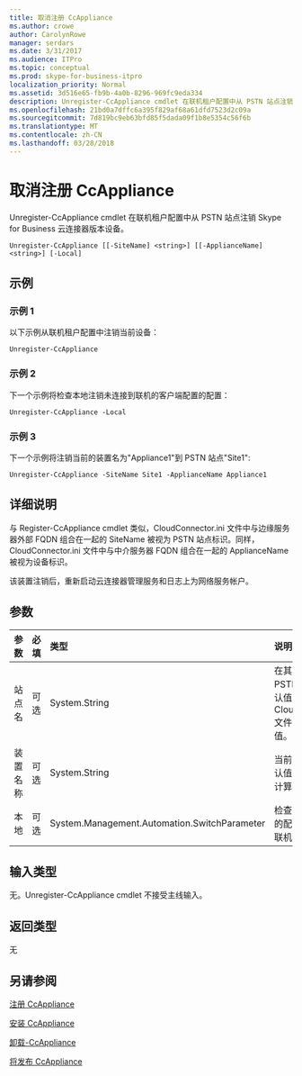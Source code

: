 ```yaml
---
title: 取消注册 CcAppliance
ms.author: crowe
author: CarolynRowe
manager: serdars
ms.date: 3/31/2017
ms.audience: ITPro
ms.topic: conceptual
ms.prod: skype-for-business-itpro
localization_priority: Normal
ms.assetid: 3d516e65-fb9b-4a0b-8296-969fc9eda334
description: Unregister-CcAppliance cmdlet 在联机租户配置中从 PSTN 站点注销 Skype for Business 云连接器版本设备。
ms.openlocfilehash: 21bd0a7dffc6a395f829af68a61dfd7523d2c09a
ms.sourcegitcommit: 7d819bc9eb63bfd85f5dada09f1b8e5354c56f6b
ms.translationtype: MT
ms.contentlocale: zh-CN
ms.lasthandoff: 03/28/2018
---
```

# <a name="unregister-ccappliance"></a>取消注册 CcAppliance
 
Unregister-CcAppliance cmdlet 在联机租户配置中从 PSTN 站点注销 Skype for Business 云连接器版本设备。
  
```
Unregister-CcAppliance [[-SiteName] <string>] [[-ApplianceName] <string>] [-Local]
```

## <a name="examples"></a>示例
<a name="Examples"> </a>

### <a name="example-1"></a>示例 1

以下示例从联机租户配置中注销当前设备：
  
```
Unregister-CcAppliance
```

### <a name="example-2"></a>示例 2

下一个示例将检查本地注销未连接到联机的客户端配置的配置：
  
```
Unregister-CcAppliance -Local
```

### <a name="example-3"></a>示例 3

下一个示例将注销当前的装置名为"Appliance1"到 PSTN 站点"Site1":
  
```
Unregister-CcAppliance -SiteName Site1 -ApplianceName Appliance1
```

## <a name="detailed-description"></a>详细说明
<a name="DetailedDescription"> </a>

与 Register-CcAppliance cmdlet 类似，CloudConnector.ini 文件中与边缘服务器外部 FQDN 组合在一起的 SiteName 被视为 PSTN 站点标识。同样，CloudConnector.ini 文件中与中介服务器 FQDN 组合在一起的 ApplianceName 被视为设备标识。
  
该装置注销后，重新启动云连接器管理服务和日志上为网络服务帐户。
  
## <a name="parameters"></a>参数
<a name="DetailedDescription"> </a>

|**参数**|**必填**|**类型**|**说明**|
|:-----|:-----|:-----|:-----|
| 站点名 <br/> |可选  <br/> |System.String  <br/> |在其中注册设备的 PSTN 站点名称。默认值是 CloudConnector.ini 文件中的 SiteName 值。  <br/> |
|装置名称  <br/> |可选  <br/> |System.String  <br/> |当前设备的名称。默认值是主机服务器的计算机名称。  <br/> |
|本地  <br/> |可选  <br/> |System.Management.Automation.SwitchParameter  <br/> |检查用于在本地注册的配置，不必连接到联机租户配置。  <br/> |
   
## <a name="input-types"></a>输入类型
<a name="InputTypes"> </a>

无。Unregister-CcAppliance cmdlet 不接受主线输入。
  
## <a name="return-types"></a>返回类型
<a name="ReturnTypes"> </a>

无
  
## <a name="see-also"></a>另请参阅
<a name="ReturnTypes"> </a>

[注册 CcAppliance](register-ccappliance.md)
  
[安装 CcAppliance](install-ccappliance.md)
  
[卸载-CcAppliance](uninstall-ccappliance.md)
  
[将发布 CcAppliance](publish-ccappliance.md)
  

